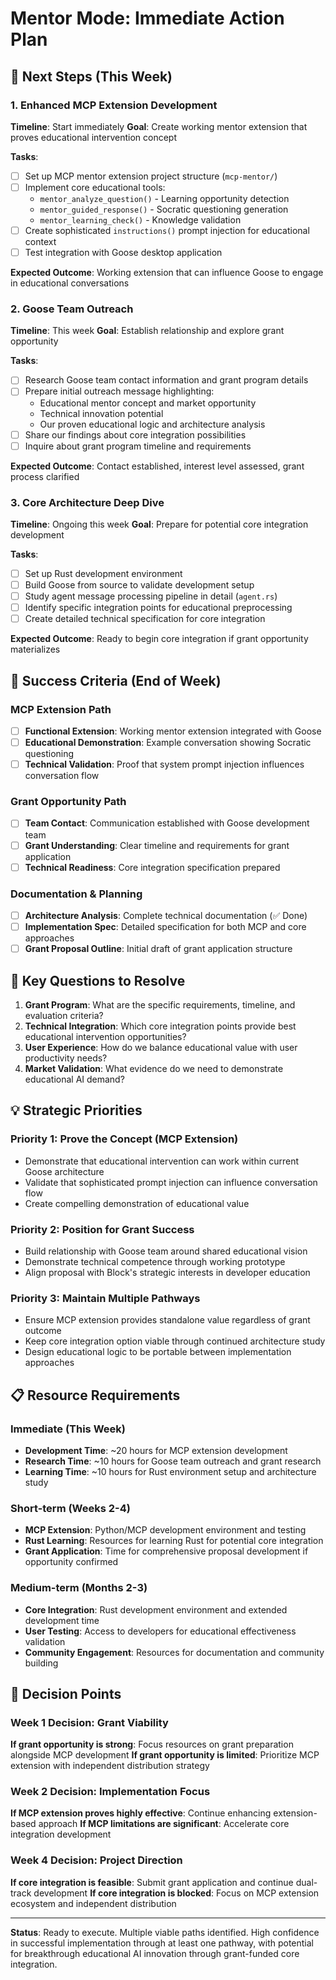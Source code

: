 # Mentor Mode: Immediate Action Plan

## 📅 Next Steps (This Week)

### 1. **Enhanced MCP Extension Development**
**Timeline**: Start immediately
**Goal**: Create working mentor extension that proves educational intervention concept

**Tasks**:
- [ ] Set up MCP mentor extension project structure (`mcp-mentor/`)
- [ ] Implement core educational tools:
  - `mentor_analyze_question()` - Learning opportunity detection
  - `mentor_guided_response()` - Socratic questioning generation
  - `mentor_learning_check()` - Knowledge validation
- [ ] Create sophisticated `instructions()` prompt injection for educational context
- [ ] Test integration with Goose desktop application

**Expected Outcome**: Working extension that can influence Goose to engage in educational conversations

### 2. **Goose Team Outreach**
**Timeline**: This week
**Goal**: Establish relationship and explore grant opportunity

**Tasks**:
- [ ] Research Goose team contact information and grant program details
- [ ] Prepare initial outreach message highlighting:
  - Educational mentor concept and market opportunity
  - Technical innovation potential
  - Our proven educational logic and architecture analysis
- [ ] Share our findings about core integration possibilities
- [ ] Inquire about grant program timeline and requirements

**Expected Outcome**: Contact established, interest level assessed, grant process clarified

### 3. **Core Architecture Deep Dive**
**Timeline**: Ongoing this week
**Goal**: Prepare for potential core integration development

**Tasks**:
- [ ] Set up Rust development environment
- [ ] Build Goose from source to validate development setup
- [ ] Study agent message processing pipeline in detail (`agent.rs`)
- [ ] Identify specific integration points for educational preprocessing
- [ ] Create detailed technical specification for core integration

**Expected Outcome**: Ready to begin core integration if grant opportunity materializes

## 🎯 Success Criteria (End of Week)

### MCP Extension Path
- [ ] **Functional Extension**: Working mentor extension integrated with Goose
- [ ] **Educational Demonstration**: Example conversation showing Socratic questioning
- [ ] **Technical Validation**: Proof that system prompt injection influences conversation flow

### Grant Opportunity Path
- [ ] **Team Contact**: Communication established with Goose development team
- [ ] **Grant Understanding**: Clear timeline and requirements for grant application
- [ ] **Technical Readiness**: Core integration specification prepared

### Documentation & Planning
- [ ] **Architecture Analysis**: Complete technical documentation (✅ Done)
- [ ] **Implementation Spec**: Detailed specification for both MCP and core approaches
- [ ] **Grant Proposal Outline**: Initial draft of grant application structure

## 🚀 Key Questions to Resolve

1. **Grant Program**: What are the specific requirements, timeline, and evaluation criteria?
2. **Technical Integration**: Which core integration points provide best educational intervention opportunities?
3. **User Experience**: How do we balance educational value with user productivity needs?
4. **Market Validation**: What evidence do we need to demonstrate educational AI demand?

## 💡 Strategic Priorities

### Priority 1: Prove the Concept (MCP Extension)
- Demonstrate that educational intervention can work within current Goose architecture
- Validate that sophisticated prompt injection can influence conversation flow
- Create compelling demonstration of educational value

### Priority 2: Position for Grant Success
- Build relationship with Goose team around shared educational vision
- Demonstrate technical competence through working prototype
- Align proposal with Block's strategic interests in developer education

### Priority 3: Maintain Multiple Pathways
- Ensure MCP extension provides standalone value regardless of grant outcome
- Keep core integration option viable through continued architecture study
- Design educational logic to be portable between implementation approaches

## 📋 Resource Requirements

### Immediate (This Week)
- **Development Time**: ~20 hours for MCP extension development
- **Research Time**: ~10 hours for Goose team outreach and grant research
- **Learning Time**: ~10 hours for Rust environment setup and architecture study

### Short-term (Weeks 2-4)
- **MCP Extension**: Python/MCP development environment and testing
- **Rust Learning**: Resources for learning Rust for potential core integration
- **Grant Application**: Time for comprehensive proposal development if opportunity confirmed

### Medium-term (Months 2-3)
- **Core Integration**: Rust development environment and extended development time
- **User Testing**: Access to developers for educational effectiveness validation
- **Community Engagement**: Resources for documentation and community building

## 🎯 Decision Points

### Week 1 Decision: Grant Viability
**If grant opportunity is strong**: Focus resources on grant preparation alongside MCP development
**If grant opportunity is limited**: Prioritize MCP extension with independent distribution strategy

### Week 2 Decision: Implementation Focus
**If MCP extension proves highly effective**: Continue enhancing extension-based approach
**If MCP limitations are significant**: Accelerate core integration development

### Week 4 Decision: Project Direction
**If core integration is feasible**: Submit grant application and continue dual-track development
**If core integration is blocked**: Focus on MCP extension ecosystem and independent distribution

---

**Status**: Ready to execute. Multiple viable paths identified. High confidence in successful implementation through at least one pathway, with potential for breakthrough educational AI innovation through grant-funded core integration.
